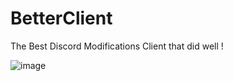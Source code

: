 # BetterClient
The Best Discord Modifications Client that did well !

![image](https://github.com/FroOOOst/BetterClient/assets/131593142/9a5d482e-7751-4f78-8689-7c50d8d5eba5)

